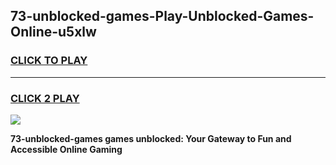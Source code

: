 
## 73-unblocked-games-Play-Unblocked-Games-Online-u5xlw
<h3>
<a href="https://premium76.site?title=73-unblocked-games&ref=25A">CLICK TO PLAY</a></h3>
<hr>

<h3>
<a href="https://premium76.site?title=73-unblocked-games&ref=25A">CLICK 2 PLAY</a>
  
</h3>

<a href="https://premium76.site?title=73-unblocked-games&ref=25A"><img src="https://clearcache.store/games.png"></a>


**73-unblocked-games games unblocked: Your Gateway to Fun and Accessible Online Gaming**
